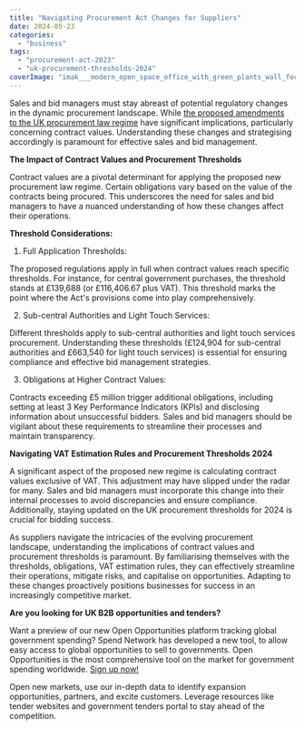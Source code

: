 ```yaml
---
title: "Navigating Procurement Act Changes for Suppliers"
date: 2024-05-23
categories: 
  - "business"
tags: 
  - "procurement-act-2023"
  - "uk-procurement-thresholds-2024"
coverImage: "imak___modern_open_space_office_with_green_plants_wall_focus_on_aa62a70e-0189-4094-9b80-ea7b6b638b9b.png"
---
```


Sales and bid managers must stay abreast of potential regulatory changes in the dynamic procurement landscape. While [the proposed amendments to the UK procurement law regime](https://bills.parliament.uk/bills/3159#timeline "the proposed amendments to the UK procurement law regime") have significant implications, particularly concerning contract values. Understanding these changes and strategising accordingly is paramount for effective sales and bid management.

**The Impact of Contract Values and Procurement Thresholds**

Contract values are a pivotal determinant for applying the proposed new procurement law regime. Certain obligations vary based on the value of the contracts being procured. This underscores the need for sales and bid managers to have a nuanced understanding of how these changes affect their operations.

**Threshold Considerations:**

1. Full Application Thresholds:

The proposed regulations apply in full when contract values reach specific thresholds. For instance, for central government purchases, the threshold stands at £139,688 (or £116,406.67 plus VAT). This threshold marks the point where the Act's provisions come into play comprehensively.

2. Sub-central Authorities and Light Touch Services:

Different thresholds apply to sub-central authorities and light touch services procurement. Understanding these thresholds (£124,904 for sub-central authorities and £663,540 for light touch services) is essential for ensuring compliance and effective bid management strategies.

3. Obligations at Higher Contract Values:

Contracts exceeding £5 million trigger additional obligations, including setting at least 3 Key Performance Indicators (KPIs) and disclosing information about unsuccessful bidders. Sales and bid managers should be vigilant about these requirements to streamline their processes and maintain transparency.

**Navigating VAT Estimation Rules and Procurement Thresholds 2024**

A significant aspect of the proposed new regime is calculating contract values exclusive of VAT. This adjustment may have slipped under the radar for many. Sales and bid managers must incorporate this change into their internal processes to avoid discrepancies and ensure compliance. Additionally, staying updated on the UK procurement thresholds for 2024 is crucial for bidding success.

As suppliers navigate the intricacies of the evolving procurement landscape, understanding the implications of contract values and procurement thresholds is paramount. By familiarising themselves with the thresholds, obligations, VAT estimation rules, they can effectively streamline their operations, mitigate risks, and capitalise on opportunities. Adapting to these changes proactively positions businesses for success in an increasingly competitive market.

**Are you looking for UK B2B opportunities and tenders?**

Want a preview of our new Open Opportunities platform tracking global government spending? Spend Network has developed a new tool, to allow easy access to global opportunities to sell to governments. Open Opportunities is the most comprehensive tool on the market for government spending worldwide. [Sign up now!](https://www.openopps.com/)

Open new markets, use our in-depth data to identify expansion opportunities, partners, and excite customers. Leverage resources like tender websites and government tenders portal to stay ahead of the competition.
